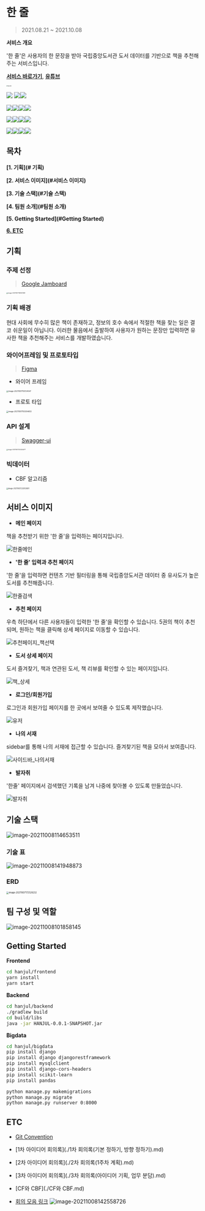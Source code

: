 # 한 줄

> 2021.08.21 ~ 2021.10.08

**서비스 개요**

'한 줄'은 사용자의 한 문장을 받아 국립중앙도서관 도서 데이터를 기반으로 책을 추천해주는 서비스입니다.

**[서비스 바로가기](http://j5a301.p.ssafy.io/)**, **[유튜브](https://youtu.be/f_21cImpouk)**

<img src="md-images/hanjulie.jpg" alt="hanjulie" style="zoom:20%;" />

<img src=https://img.shields.io/badge/react-17.0.2-blue /> <img src="https://img.shields.io/badge/redux-4.1.1-blue" /><img src="https://img.shields.io/badge/node.js-14.16.0-blue" />

<img src="https://img.shields.io/badge/springboot-2.5.3-green" /><img src="https://img.shields.io/badge/gradle-7.1.1-green" /><img src="https://img.shields.io/badge/java-11.0.1-green" /><img src="https://img.shields.io/badge/mariadb-15.1-green" />

<img src="https://img.shields.io/badge/python-3.8.7-yellow" /><img src="https://img.shields.io/badge/django-3.1.7-yellow" /><img src="https://img.shields.io/badge/pandas-1.3.2-yellow" /><img src="https://img.shields.io/badge/numpy-1.21.2-yellow" />

<img src="https://img.shields.io/badge/ubuntu_lts-15.4-red" /><img src="https://img.shields.io/badge/docker-20.10.7-red" /><img src="https://img.shields.io/badge/jenkins-2.304-red" /><img src="https://img.shields.io/badge/aws-ec2-red" />






## 목차

**[1. 기획](# 기획)**

**[2. 서비스 이미지](#서비스 이미지)**

**[3. 기술 스택](#기술 스택)**

**[4. 팀원 소개](#팀원 소개)**

**[5. Getting Started](#Getting Started)**

**[6. ETC](#ETC)**



## 기획

### 주제 선정

> [Google Jamboard](https://jamboard.google.com/d/1kRIxICsBSVMsb5uYEP9tDMYCeKyvlRgQcNkyqWhg9xE/viewer?f=1)

<img src="md-images/image-20211007160501659.png" alt="image-20211007160501659" style="zoom: 25%;" />



### 기획 배경

현대 사회에 무수히 많은 책이 존재하고, 정보의 호수 속에서 적절한 책을 찾는 일은 결코 쉬운일이 아닙니다. 이러한 물음에서 출발하여 사용자가 원하는 문장만 입력하면 유사한 책을 추천해주는 서비스를 개발하였습니다.



### 와이어프레임 및 프로토타입

> [Figma](https://www.figma.com/file/afEKV3pu1AIR3NbokgLfDk/Untitled?node-id=106%3A3)

* 와이어 프레임

<img src="md-images/image-20211007155134547.png" alt="image-20211007155134547" style="zoom: 33%;" />



* 프로토 타입

<img src="md-images/image-20211007155304602.png" alt="image-20211007155304602" style="zoom:33%;" />



### API 설계

> [Swagger-ui]()

<img src="md-images/image-20211007232524477.png" alt="image-20211007232524477" style="zoom: 25%;" />





### 빅데이터

* CBF 알고리즘

<img src="md-images/image-20211007232053691.png" alt="image-20211007232053691" style="zoom: 30%;" />





## 서비스 이미지

* **메인 페이지**

책을 추천받기 위한 '한 줄'을 입력하는 페이지입니다.

![한줄메인](md-images/%ED%95%9C%EC%A4%84%EB%A9%94%EC%9D%B8.gif)



* **'한 줄' 입력과 추천 페이지**

'한 줄'을 입력하면 컨텐츠 기반 필터링을 통해 국립중앙도서관 데이터 중 유사도가 높은 도서를 추천해줍니다.

![한줄검색](md-images/%ED%95%9C%EC%A4%84%EA%B2%80%EC%83%89.gif)



* **추천 페이지**

우측 하단에서 다른 사용자들이 입력한 '한 줄'을 확인할 수 있습니다.
5권의 책이 추천되며, 원하는 책을 클릭해 상세 페이지로 이동할 수 있습니다.

![추천페이지_책선택](md-images/%EC%B6%94%EC%B2%9C%ED%8E%98%EC%9D%B4%EC%A7%80_%EC%B1%85%EC%84%A0%ED%83%9D.gif)



* **도서 상세 페이지**

도서 즐겨찾기, 책과 연관된 도서, 책 리뷰를 확인할 수 있는 페이지입니다.

![책_상세](md-images/%EC%B1%85_%EC%83%81%EC%84%B8.gif)



* **로그인/회원가입**

로그인과 회원가입 페이지를 한 곳에서 보여줄 수 있도록 제작했습니다.

![유저](md-images/%EC%9C%A0%EC%A0%80.gif)



* **나의 서재**

sidebar를 통해 나의 서재에 접근할 수 있습니다.
즐겨찾기된 책을 모아서 보여줍니다.

![사이드바_나의서재](md-images/%EC%82%AC%EC%9D%B4%EB%93%9C%EB%B0%94_%EB%82%98%EC%9D%98%EC%84%9C%EC%9E%AC.gif)



* **발자취**

'한줄' 페이지에서 검색했던 기록을 남겨 나중에 찾아볼 수 있도록 만들었습니다.

![발자취](md-images/%EB%B0%9C%EC%9E%90%EC%B7%A8.gif)



## 기술 스택

![image-20211008114653511](md-images/image-20211008114653511.png)



### 기술 표

![image-20211008141948873](md-images/image-20211008141948873.png)





### ERD

<img src="md-images/image-20211007172528232.png" alt="image-20211007172528232" style="zoom:40%;" />





## 팀 구성 및 역할

![image-20211008101858145](md-images/image-20211008101858145.png)



## Getting Started

**Frontend**

```sh
cd hanjul/frontend
yarn install
yarn start
```

**Backend**

```sh
cd hanjul/backend
./gradlew build
cd build/libs
java -jar HANJUL-0.0.1-SNAPSHOT.jar
```

**Bigdata**

```sh
cd hanjul/bigdata
pip install django
pip install django djangorestframework
pip install mysqlclient
pip install django-cors-headers
pip install scikit-learn
pip install pandas

python manage.py makemigrations
python manage.py migrate
python manage.py runserver 0:8000
```





## ETC

* [Git Convention](./git_convention.md)

* [1차 아이디어 회의록](./1차 회의록(기본 정하기, 방향 정하기).md)
* [2차 아이디어 회의록](./2차 회의록(1주차 계획).md)
* [3차 아이디어 회의록](./3차 회의록(아이디어 기획, 업무 분담).md)

* [CF와 CBF](./CF와 CBF.md)
* [회의 모음 링크](https://www.notion.so/15c5956eb8b84ee9bb0c1ed7e9eaa4b7?v=c551b79b301142509e6f986f678c5227)
![image-20211008142558726](md-images/image-20211008142558726.png)

